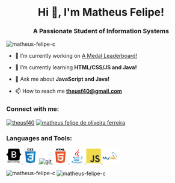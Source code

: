 <h1 align="center">Hi 👋, I'm Matheus Felipe!</h1>
<h3 align="center">A Passionate Student of Information Systems</h3>

<p align="left"> <img src="https://komarev.com/ghpvc/?username=matheus-felipe-c&label=Profile%20views&color=0e75b6&style=flat" alt="matheus-felipe-c" /> </p>

- 🔭 I’m currently working on [A Medal Leaderboard!](https://github.com/Matheus-Felipe-C/quadroMedalhas.git)

- 🌱 I’m currently learning **HTML/CSS/JS and Java!**

- 💬 Ask me about **JavaScript and Java!**

- 📫 How to reach me **theusf40@gmail.com**

<h3 align="left">Connect with me:</h3>
<p align="left">
<a href="https://twitter.com/theusf40" target="blank"><img align="center" src="https://raw.githubusercontent.com/rahuldkjain/github-profile-readme-generator/master/src/images/icons/Social/twitter.svg" alt="theusf40" height="30" width="40" /></a>
<a href="https://linkedin.com/in/matheus felipe de oliveira ferreira" target="blank"><img align="center" src="https://raw.githubusercontent.com/rahuldkjain/github-profile-readme-generator/master/src/images/icons/Social/linked-in-alt.svg" alt="matheus felipe de oliveira ferreira" height="30" width="40" /></a>
</p>

<h3 align="left">Languages and Tools:</h3>
<p align="left"> <a href="https://getbootstrap.com" target="_blank" rel="noreferrer"> <img src="https://raw.githubusercontent.com/devicons/devicon/master/icons/bootstrap/bootstrap-plain-wordmark.svg" alt="bootstrap" width="40" height="40"/> </a> <a href="https://www.w3schools.com/css/" target="_blank" rel="noreferrer"> <img src="https://raw.githubusercontent.com/devicons/devicon/master/icons/css3/css3-original-wordmark.svg" alt="css3" width="40" height="40"/> </a> <a href="https://git-scm.com/" target="_blank" rel="noreferrer"> <img src="https://www.vectorlogo.zone/logos/git-scm/git-scm-icon.svg" alt="git" width="40" height="40"/> </a> <a href="https://www.w3.org/html/" target="_blank" rel="noreferrer"> <img src="https://raw.githubusercontent.com/devicons/devicon/master/icons/html5/html5-original-wordmark.svg" alt="html5" width="40" height="40"/> </a> <a href="https://www.java.com" target="_blank" rel="noreferrer"> <img src="https://raw.githubusercontent.com/devicons/devicon/master/icons/java/java-original.svg" alt="java" width="40" height="40"/> </a> <a href="https://developer.mozilla.org/en-US/docs/Web/JavaScript" target="_blank" rel="noreferrer"> <img src="https://raw.githubusercontent.com/devicons/devicon/master/icons/javascript/javascript-original.svg" alt="javascript" width="40" height="40"/> </a> <a href="https://www.mysql.com/" target="_blank" rel="noreferrer"> <img src="https://raw.githubusercontent.com/devicons/devicon/master/icons/mysql/mysql-original-wordmark.svg" alt="mysql" width="40" height="40"/> </a> </p>

<p><img align="left" src="https://github-readme-stats.vercel.app/api/top-langs?username=matheus-felipe-c&show_icons=true&locale=en&layout=compact" alt="matheus-felipe-c" /></p>

<p>&nbsp;<img align="center" src="https://github-readme-stats.vercel.app/api?username=matheus-felipe-c&show_icons=true&locale=en" alt="matheus-felipe-c" /></p>
